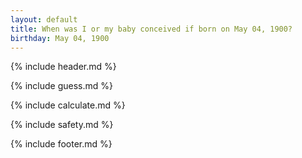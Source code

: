```yaml
---
layout: default
title: When was I or my baby conceived if born on May 04, 1900?
birthday: May 04, 1900
---
```


{% include header.md %}

{% include guess.md %}

{% include calculate.md %}

{% include safety.md %}

{% include footer.md %}



